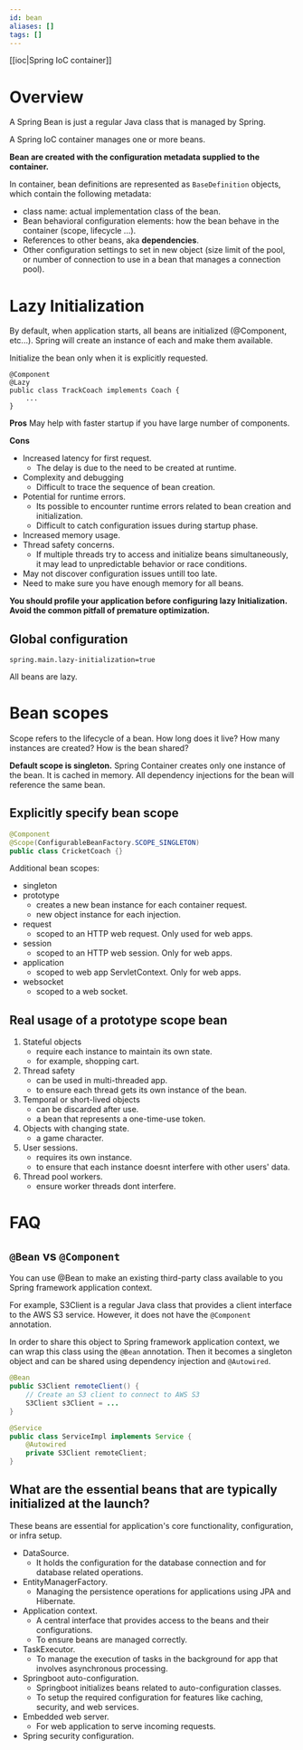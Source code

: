 ```yaml
---
id: bean
aliases: []
tags: []
---
```


[[ioc|Spring IoC container]]

# Overview
A Spring Bean is just a regular Java class that is managed by Spring.

A Spring IoC container manages one or more beans.

**Bean are created with the configuration metadata supplied to the container.**

In container, bean definitions are represented as `BaseDefinition` objects, which contain the following metadata:
- class name: actual implementation class of the bean.
- Bean behavioral configuration elements: how the bean behave in the container (scope, lifecycle ...).
- References to other beans, aka **dependencies**.
- Other configuration settings to set in new object (size limit of the pool, or number of connection to use in a bean that manages a connection pool).

# Lazy Initialization
By default, when application starts, all beans are initialized (@Component, etc...).
Spring will create an instance of each and make them available.

Initialize the bean only when it is explicitly requested.
```jav
@Component
@Lazy
public class TrackCoach implements Coach {
    ...
}
```
**Pros**
May help with faster startup if you have large number of components.

**Cons**
- Increased latency for first request.
    - The delay is due to the need to be created at runtime.
- Complexity and debugging
    - Difficult to trace the sequence of bean creation.
- Potential for runtime errors.
    - Its possible to encounter runtime errors related to bean creation and initialization.
    - Difficult to catch configuration issues during startup phase.
- Increased memory usage.
- Thread safety concerns.
    - If multiple threads try to access and initialize beans simultaneously, it may lead to unpredictable behavior or race conditions.
- May not discover configuration issues untill too late.
- Need to make sure you have enough memory for all beans.

**You should profile your application before configuring lazy Initialization.
Avoid the common pitfall of premature optimization.**

## Global configuration
```
spring.main.lazy-initialization=true
```
All beans are lazy.

# Bean scopes
Scope refers to the lifecycle of a bean.
How long does it live? How many instances are created? How is the bean shared?

**Default scope is singleton.**
Spring Container creates only one instance of the bean.
It is cached in memory.
All dependency injections for the bean will reference the same bean.

## Explicitly specify bean scope
```java
@Component
@Scope(ConfigurableBeanFactory.SCOPE_SINGLETON)
public class CricketCoach {}
```
Additional bean scopes:
- singleton
- prototype
    - creates a new bean instance for each container request.
    - new object instance for each injection.
- request
    - scoped to an HTTP web request. Only used for web apps.
- session
    - scoped to an HTTP web session. Only for web apps.
- application
    - scoped to web app ServletContext. Only for web apps.
- websocket
    - scoped to a web socket.

## Real usage of a prototype scope bean
1. Stateful objects
    - require each instance to maintain its own state.
    - for example, shopping cart.
2. Thread safety
    - can be used in multi-threaded app.
    - to ensure each thread gets its own instance of the bean.
3. Temporal or short-lived objects
    - can be discarded after use.
    - a bean that represents a one-time-use token.
4. Objects with changing state.
    - a game character.
5. User sessions.
    - requires its own instance.
    - to ensure that each instance doesnt interfere with other users' data.
6. Thread pool workers.
    - ensure worker threads dont interfere.

# FAQ
## `@Bean` vs `@Component`
You can use @Bean to make an existing third-party class available to you Spring framework application context.

For example, S3Client is a regular Java class that provides a client interface to the AWS S3 service. However, it does not have the `@Component` annotation.

In order to share this object to Spring framework application context, we can wrap this class using the `@Bean` annotation. Then it becomes a singleton object and can be shared using dependency injection and `@Autowired`.
```java
@Bean
public S3Client remoteClient() {
    // Create an S3 client to connect to AWS S3
    S3Client s3Client = ...
}

@Service
public class ServiceImpl implements Service {
    @Autowired
    private S3Client remoteClient;
}
```
## What are the essential beans that are typically initialized at the launch?
These beans are essential for application's core functionality, configuration, or infra setup.
- DataSource.
    - It holds the configuration for the database connection and for database related operations.
- EntityManagerFactory.
    - Managing the persistence operations for applications using JPA and Hibernate.
- Application context.
    - A central interface that provides access to the beans and their configurations.
    - To ensure beans are managed correctly.
- TaskExecutor.
    - To manage the execution of tasks in the background for app that involves asynchronous processing.
- Springboot auto-configuration.
    - Springboot initializes beans related to auto-configuration classes.
    - To setup the required configuration for features like caching, security, and web services.
- Embedded web server.
    - For web application to serve incoming requests.
- Spring security configuration.
